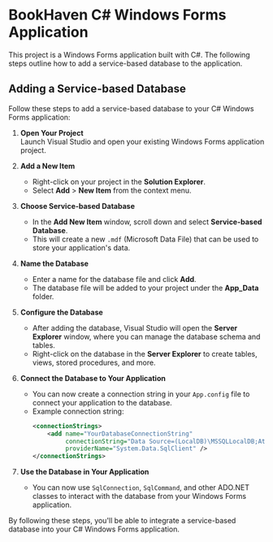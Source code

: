 # BookHaven C# Windows Forms Application

This project is a Windows Forms application built with C#. The following steps outline how to add a service-based database to the application.

## Adding a Service-based Database

Follow these steps to add a service-based database to your C# Windows Forms application:

1. **Open Your Project**  
   Launch Visual Studio and open your existing Windows Forms application project.

2. **Add a New Item**  
   - Right-click on your project in the **Solution Explorer**.
   - Select **Add** > **New Item** from the context menu.

3. **Choose Service-based Database**  
   - In the **Add New Item** window, scroll down and select **Service-based Database**.
   - This will create a new `.mdf` (Microsoft Data File) that can be used to store your application's data.

4. **Name the Database**  
   - Enter a name for the database file and click **Add**.
   - The database file will be added to your project under the **App_Data** folder.

5. **Configure the Database**  
   - After adding the database, Visual Studio will open the **Server Explorer** window, where you can manage the database schema and tables.
   - Right-click on the database in the **Server Explorer** to create tables, views, stored procedures, and more.

6. **Connect the Database to Your Application**  
   - You can now create a connection string in your `App.config` file to connect your application to the database.
   - Example connection string:
     ```xml
     <connectionStrings>
         <add name="YourDatabaseConnectionString" 
              connectionString="Data Source=(LocalDB)\MSSQLLocalDB;AttachDbFilename=|DataDirectory|\YourDatabaseName.mdf;Integrated Security=True;Connect Timeout=30" 
              providerName="System.Data.SqlClient" />
     </connectionStrings>
     ```

7. **Use the Database in Your Application**  
   - You can now use `SqlConnection`, `SqlCommand`, and other ADO.NET classes to interact with the database from your Windows Forms application.

By following these steps, you'll be able to integrate a service-based database into your C# Windows Forms application.

